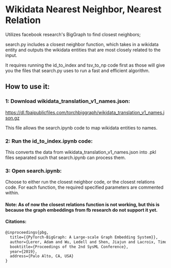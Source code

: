 # Wikidata Nearest Neighbor, Nearest Relation
Utilizes facebook research's BigGraph to find closest neighbors; 

search.py includes a closest neighbor function, which takes in a wikidata entity and outputs the wikidata entities that are most closely related to the input.

It requires running the id_to_index and tsv_to_np code first as those will give you the files that search.py uses to run a fast and efficient algorithm.

## How to use it:

### 1: Download wikidata_translation_v1_names.json:
https://dl.fbaipublicfiles.com/torchbiggraph/wikidata_translation_v1_names.json.gz

This file allows the search.ipynb code to map wikidata entities to names. 
### 2: Run the id_to_index.ipynb code:
This converts the data from wikidata_translation_v1_names.json into .pkl files separated such that search.ipynb can process them.

### 3: Open search.ipynb:
Choose to either run the closest neighbor code, or the closest relations code. For each function, the required specified parameters are commented within.

#### Note: As of now the closest relations function is not working, but this is because the graph embeddings from fb research do not support it yet.

#### Citations:
```tex
@inproceedings{pbg,
  title={{PyTorch-BigGraph: A Large-scale Graph Embedding System}},
  author={Lerer, Adam and Wu, Ledell and Shen, Jiajun and Lacroix, Timothee and Wehrstedt, Luca and Bose, Abhijit and Peysakhovich, Alex},
  booktitle={Proceedings of the 2nd SysML Conference},
  year={2019},
  address={Palo Alto, CA, USA}
}
```
